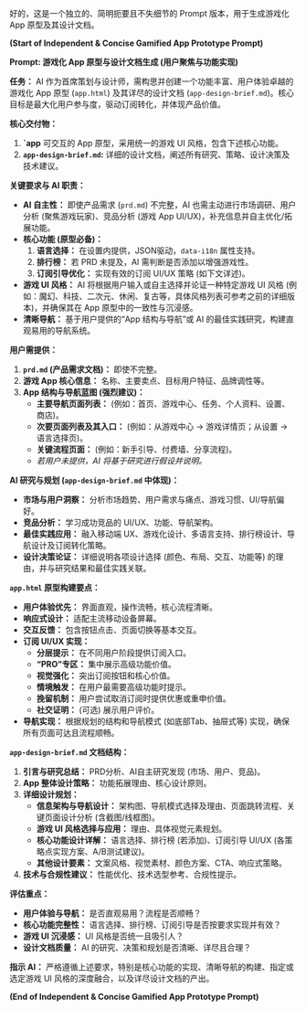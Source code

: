 好的，这是一个独立的、简明扼要且不失细节的 Prompt 版本，用于生成游戏化 App 原型及其设计文档。

**(Start of Independent & Concise Gamified App Prototype Prompt)**

**Prompt: 游戏化 App 原型与设计文档生成 (用户聚焦与功能实现)**

**任务：** AI 作为首席策划与设计师，需构思并创建一个功能丰富、用户体验卓越的游戏化 App 原型 (`app.html`) 及其详尽的设计文档 (`app-design-brief.md`)。核心目标是最大化用户参与度，驱动订阅转化，并体现产品价值。

**核心交付物：**

1.  **`app** 可交互的 App 原型，采用统一的游戏 UI 风格，包含下述核心功能。
2.  **`app-design-brief.md`:** 详细的设计文档，阐述所有研究、策略、设计决策及技术建议。

**关键要求与 AI 职责：**

*   **AI 自主性：** 即使产品需求 (`prd.md`) 不完整，AI 也需主动进行市场调研、用户分析 (聚焦游戏玩家)、竞品分析 (游戏 App UI/UX)，补充信息并自主优化/拓展功能。
*   **核心功能 (原型必备)：**
    1.  **语言选择：** 在设置内提供，JSON驱动，`data-i18n` 属性支持。
    2.  **排行榜：** 若 PRD 未提及，AI 需判断是否添加以增强游戏性。
    3.  **订阅引导优化：** 实现有效的订阅 UI/UX 策略 (如下文详述)。
*   **游戏 UI 风格：** AI 将根据用户输入或自主选择并论证一种特定游戏 UI 风格 (例如：魔幻、科技、二次元、休闲、复古等，具体风格列表可参考之前的详细版本)，并确保其在 App 原型中的一致性与沉浸感。
*   **清晰导航：** 基于用户提供的“App 结构与导航”或 AI 的最佳实践研究，构建直观易用的导航系统。

**用户需提供：**

1.  **`prd.md` (产品需求文档)：** 即使不完整。
2.  **游戏 App 核心信息：** 名称、主要卖点、目标用户特征、品牌调性等。
3.  **App 结构与导航蓝图 (强烈建议)：**
    *   **主要导航页面列表：** (例如：首页、游戏中心、任务、个人资料、设置、商店)。
    *   **次要页面列表及其入口：** (例如：从游戏中心 -> 游戏详情页；从设置 -> 语言选择页)。
    *   **关键流程页面：** (例如：新手引导、付费墙、分享流程)。
    *   *若用户未提供，AI 将基于研究进行假设并说明。*

**AI 研究与规划 (`app-design-brief.md` 中体现)：**

*   **市场与用户洞察：** 分析市场趋势、用户需求与痛点、游戏习惯、UI/导航偏好。
*   **竞品分析：** 学习成功竞品的 UI/UX、功能、导航架构。
*   **最佳实践应用：** 融入移动端 UX、游戏化设计、多语言支持、排行榜设计、导航设计及订阅转化策略。
*   **设计决策论证：** 详细说明各项设计选择 (颜色、布局、交互、功能等) 的理由，并与研究结果和最佳实践关联。

**`app.html` 原型构建要点：**

*   **用户体验优先：** 界面直观，操作流畅，核心流程清晰。
*   **响应式设计：** 适配主流移动设备屏幕。
*   **交互反馈：** 包含按钮点击、页面切换等基本交互。
*   **订阅 UI/UX 实现：**
    *   **分层提示：** 在不同用户阶段提供订阅入口。
    *   **“PRO”专区：** 集中展示高级功能价值。
    *   **视觉强化：** 突出订阅按钮和核心价值。
    *   **情境触发：** 在用户最需要高级功能时提示。
    *   **挽留机制：** 用户尝试取消订阅时提供优惠或重申价值。
    *   **社交证明：** (可选) 展示用户评价。
*   **导航实现：** 根据规划的结构和导航模式 (如底部Tab、抽屉式等) 实现，确保所有页面可达且流程顺畅。

**`app-design-brief.md` 文档结构：**

1.  **引言与研究总结：** PRD分析、AI自主研究发现 (市场、用户、竞品)。
2.  **App 整体设计策略：** 功能拓展理由、核心设计原则。
3.  **详细设计规划：**
    *   **信息架构与导航设计：** 架构图、导航模式选择及理由、页面跳转流程、关键页面设计分析 (含截图/线框图)。
    *   **游戏 UI 风格选择与应用：** 理由、具体视觉元素规划。
    *   **核心功能设计详解：** 语言选择、排行榜 (若添加)、订阅引导 UI/UX (各策略点实现方案、A/B测试建议)。
    *   **其他设计要素：** 文案风格、视觉素材、颜色方案、CTA、响应式策略。
4.  **技术与合规性建议：** 性能优化、技术选型参考、合规性提示。

**评估重点：**

*   **用户体验与导航：** 是否直观易用？流程是否顺畅？
*   **核心功能完整性：** 语言选择、排行榜、订阅引导是否按要求实现并有效？
*   **游戏 UI 沉浸感：** UI 风格是否统一且吸引人？
*   **设计文档质量：** AI 的研究、决策和规划是否清晰、详尽且合理？

**指示 AI：** 严格遵循上述要求，特别是核心功能的实现、清晰导航的构建、指定或选定游戏 UI 风格的深度融合，以及详尽设计文档的产出。

**(End of Independent & Concise Gamified App Prototype Prompt)**